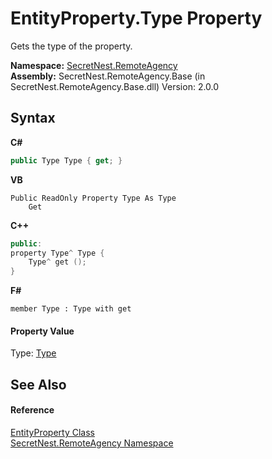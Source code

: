 # EntityProperty.Type Property 
 

Gets the type of the property.

**Namespace:**&nbsp;<a href="N_SecretNest_RemoteAgency">SecretNest.RemoteAgency</a><br />**Assembly:**&nbsp;SecretNest.RemoteAgency.Base (in SecretNest.RemoteAgency.Base.dll) Version: 2.0.0

## Syntax

**C#**<br />
``` C#
public Type Type { get; }
```

**VB**<br />
``` VB
Public ReadOnly Property Type As Type
	Get
```

**C++**<br />
``` C++
public:
property Type^ Type {
	Type^ get ();
}
```

**F#**<br />
``` F#
member Type : Type with get

```


#### Property Value
Type: <a href="https://docs.microsoft.com/dotnet/api/system.type" target="_blank">Type</a>

## See Also


#### Reference
<a href="T_SecretNest_RemoteAgency_EntityProperty">EntityProperty Class</a><br /><a href="N_SecretNest_RemoteAgency">SecretNest.RemoteAgency Namespace</a><br />